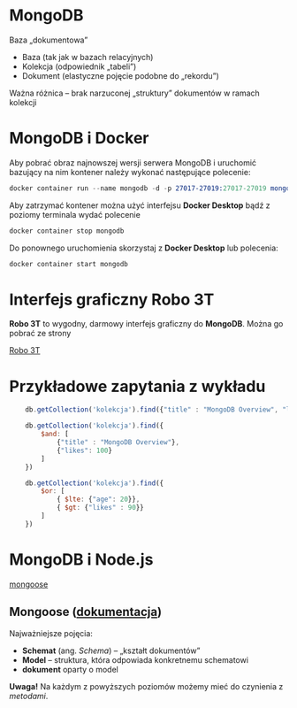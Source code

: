 # MongoDB

Baza „dokumentowa”

- Baza (tak jak w bazach relacyjnych)
- Kolekcja (odpowiednik „tabeli”)
- Dokument (elastyczne pojęcie podobne do „rekordu”)

Ważna różnica – brak narzuconej „struktury” dokumentów w ramach kolekcji

# MongoDB i Docker

Aby pobrać obraz najnowszej wersji serwera MongoDB i uruchomić bazujący na nim kontener należy wykonać następujące polecenie:


```s
docker container run --name mongodb -d -p 27017-27019:27017-27019 mongo:4.4.9
```

Aby zatrzymać kontener można użyć interfejsu __Docker Desktop__ bądź z poziomy terminala wydać polecenie

```s
docker container stop mongodb
```

Do ponownego uruchomienia skorzystaj z __Docker Desktop__ lub polecenia:

```s
docker container start mongodb
```

# Interfejs graficzny Robo 3T

__Robo 3T__ to wygodny, darmowy interfejs graficzny do __MongoDB__. Można go pobrać ze strony

[Robo 3T](https://robomongo.org/)

# Przykładowe zapytania z wykładu

```javascript
    db.getCollection('kolekcja').find({"title" : "MongoDB Overview", "likes": 100})
```

```javascript
    db.getCollection('kolekcja').find({
        $and: [
            {"title" : "MongoDB Overview"},
            {"likes": 100}
        ]
    })
```

```javascript
    db.getCollection('kolekcja').find({
        $or: [
            { $lte: {"age": 20}},
            { $gt: {"likes" : 90}}
        ]
    })
```

# MongoDB i Node.js

[mongoose](https://mongoosejs.com/)

## Mongoose ([dokumentacja](https://mongoosejs.com/docs/))

Najważniejsze pojęcia:

- __Schemat__ (ang. _Schema_) – „kształt dokumentów”
- __Model__ – struktura, która odpowiada konkretnemu schematowi
- __dokument__ oparty o model

__Uwaga!__ Na każdym z powyższych poziomów możemy mieć do czynienia z _metodami_.
